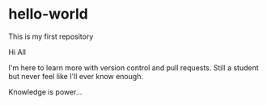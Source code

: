 # hello-world
This is my first repository

Hi All

I'm here to learn more with version control and pull requests. Still a student
but never feel like I'll ever know enough.

Knowledge is power...
